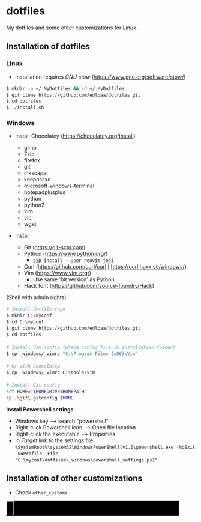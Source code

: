 # dotfiles

My dotfiles and some other customizations for Linux.

## Installation of dotfiles

### Linux

* Installation requires *GNU stow* (https://www.gnu.org/software/stow/)

```sh
$ mkdir -p ~/.MyDotfiles && cd ~/.MyDotfiles
$ git clone https://github.com/edloaa/dotfiles.git
$ cd dotfiles
$ ./install.sh
```

### Windows

* Install Chocolatey (https://chocolatey.org/install)
    -  gimp
    - 7zip
    - firefox
    - git
    - inkscape
    - keepassxc
    - microsoft-windows-terminal
    - notepadplusplus
    - python
    - python2
    - vim
    - vlc
    - wget

* Install
    * Git (https://git-scm.com)
    * Python (https://www.python.org/)
        * ``pip install --user neovim jedi``
    * Curl (https://github.com/curl/curl | https://curl.haxx.se/windows/)
    * Vim (https://www.vim.org/)
        * Use same 'bit version' as Python
    * Hack font (https://github.com/source-foundry/Hack)

(Shell with admin rights)

```sh
# Install dotfile repo
$ mkdir C:\myconf
$ cd C:\myconf
$ git clone https://github.com/edloaa/dotfiles.git
$ cd dotfiles

# Install Vim config (place config file in installation folder)
$ cp _windows/_vimrc "C:\Program Files (x86)\Vim"

# Or with Chocolatey
$ cp _windows/_vimrc C:\tools\vim

# Install Git config
set HOME="$HOMEDRIVE$HOMEPATH"
cp .\git\.gitconfig $HOME
```

**Install Powershell settings**

* Windows key --> search "powershell"
* Right-click Powershell icon --> Open file location
* Right-click the executable --> Properties
* In *Target* link to the settings file:
``%SystemRoot%\system32\WindowsPowerShell\v1.0\powershell.exe -NoExit -NoProfile -File "C:\myconf\dotfiles\_windows\powershell_settings.ps1"``

## Installation of other customizations

- Check `other_customs`

![Wake up](./other_customs/fun_tools/wakeupneo/wakeupneo.gif)

